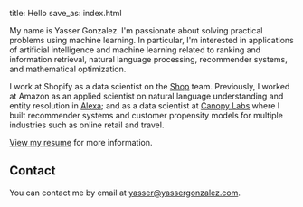 title: Hello
save_as: index.html

My name is Yasser Gonzalez. I'm passionate about solving practical problems
using machine learning. In particular, I'm interested in applications of artificial
intelligence and machine learning related to ranking and information retrieval,
natural language processing, recommender systems, and mathematical optimization.

I work at Shopify as a data scientist on the [Shop](https://www.shopify.com/shop) team.
Previously, I worked at Amazon as an applied scientist on natural language understanding
and entity resolution in [Alexa](https://developer.amazon.com/alexa/science); and as a
data scientist at [Canopy Labs](https://canopylabs.com/) where I built recommender systems
and customer propensity models for multiple industries such as online retail and travel.

[View my resume](/resume/yasser_gonzalez.pdf) for more information.

## Contact

You can contact me by email at <yasser@yassergonzalez.com>.
